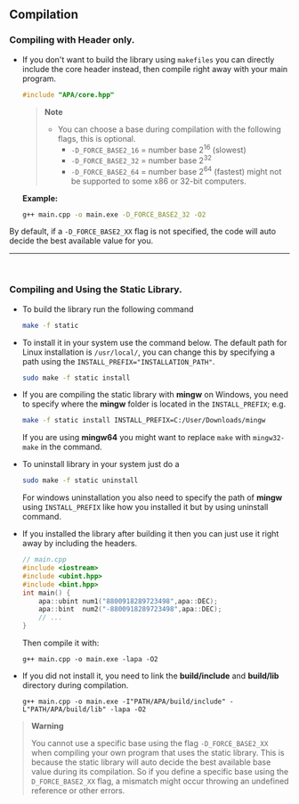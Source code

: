 ## **Compilation**

### **Compiling with Header only**.

- If you don't want to build the library using ```makefiles``` you can directly
include the core header instead, then compile right away with your main program.

    ```c++
    #include "APA/core.hpp"
    ```

    > **Note**
    > - You can choose a base during compilation with the following flags, this
    is optional.
    >    - ```-D_FORCE_BASE2_16``` = number base 2<sup>16</sup> (slowest)
    >    - ```-D_FORCE_BASE2_32``` = number base 2<sup>32</sup>
    >    - ```-D_FORCE_BASE2_64``` = number base 2<sup>64</sup> (fastest) might
    not be supported to some x86 or 32-bit computers.
        
    **Example:**

    ```bash
    g++ main.cpp -o main.exe -D_FORCE_BASE2_32 -O2
    ```

By default, if a ```-D_FORCE_BASE2_XX``` flag is not specified, the code will auto
decide the best available value for you.

-----

<br>

### **Compiling and Using the Static Library**.

- To build the library run the following command
    ```bash
    make -f static
    ```
- To install it in your system use the command below. The default path for Linux
installation is ```/usr/local/```, you can change this by specifying a path using
the ```INSTALL_PREFIX="INSTALLATION_PATH"```.
    ```bash
    sudo make -f static install
    ```

- If you are compiling the static library with **mingw** on Windows, you need to
specify where the **mingw** folder is located in the ```INSTALL_PREFIX```; e.g.
    ```bash
    make -f static install INSTALL_PREFIX=C:/User/Downloads/mingw
    ```

    If you are using **mingw64** you might want to replace ```make``` with
    ```mingw32-make``` in the command.

- To uninstall library in your system just do a
    ```bash
    sudo make -f static uninstall
    ```

    For windows uninstallation you also need to specify the path of **mingw** using
    ```INSTALL_PREFIX``` like how you installed it but by using uninstall command.

- If you installed the library after building it then you can just use it right away
by including the headers.
    ```c++
    // main.cpp
    #include <iostream>
    #include <ubint.hpp>
    #include <bint.hpp>
    int main() {
        apa::ubint num1("8800918289723498",apa::DEC);
        apa::bint  num2("-8800918289723498",apa::DEC);
        // ...
    }
    ```
    Then compile it with:
    ```
    g++ main.cpp -o main.exe -lapa -O2
    ```
- If you did not install it, you need to link the **build/include** and **build/lib**
directory during compilation.
    ```
    g++ main.cpp -o main.exe -I"PATH/APA/build/include" -L"PATH/APA/build/lib" -lapa -O2
    ```

> **Warning**
>
> You cannot use a specific base using the flag ```-D_FORCE_BASE2_XX``` when compiling
> your own program that uses the static library. This is because the static library
> will auto decide the best available base value during its compilation. So if you
> define a specific base using the ```D_FORCE_BASE2_XX``` flag, a mismatch
> might occur throwing an undefined reference or other errors.
